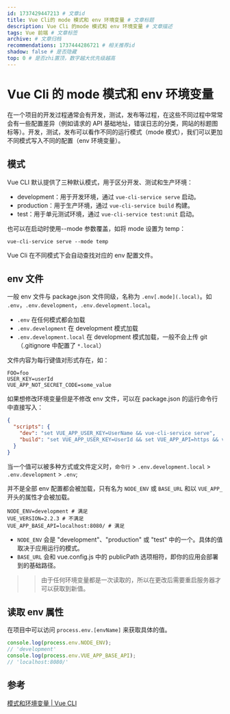 ```yaml
---
id: 1737429447213 # 文章id
title: Vue Cli的 mode 模式和 env 环境变量 # 文章标题
description: Vue Cli 的mode 模式和 env 环境变量 # 文章描述
tags: Vue 前端 # 文章标签
archive: # 文章归档
recommendations: 1737444286721 # 相关推荐id
shadow: false # 是否隐藏
top: 0 # 是否zhi置顶，数字越大优先级越高
---
```


# Vue Cli 的 mode 模式和 env 环境变量

在一个项目的开发过程通常会有开发，测试，发布等过程，在这些不同过程中常常会有一些配置差异（例如请求的 API 基础地址，错误日志的分类，网站的标题图标等）。开发，测试，发布可以看作不同的运行模式（mode 模式），我们可以更加不同模式写入不同的配置（env 环境变量）。

## 模式

Vue CLI 默认提供了三种默认模式，用于区分开发、测试和生产环境：

- development：用于开发环境，通过 `vue-cli-service serve` 启动。
- production：用于生产环境，通过 `vue-cli-service build` 构建。
- test：用于单元测试环境，通过 `vue-cli-service test:unit` 启动。

也可以在启动时使用--mode 参数覆盖，如将 mode 设置为 temp：

```shell title=hidden
vue-cli-service serve --mode temp
```

Vue Cli 在不同模式下会自动查找对应的 env 配置文件。

## env 文件

一般 env 文件与 package.json 文件同级，名称为 `.env[.mode](.local)`。如 `.env`，`.env.development`，`.env.development.local`。

- `.env` 在任何模式都会加载
- `.env.development` 在 development 模式加载
- `.env.development.local` 在 development 模式加载，一般不会上传 git（.gitignore 中配置了 `*.local`）

文件内容为每行键值对形式存在，如：

```shell title=".env.development"
FOO=foo
USER_KEY=userId
VUE_APP_NOT_SECRET_CODE=some_value
```

如果想修改环境变量但是不修改 env 文件，可以在 package.json 的运行命令行中直接写入：

```json title="package.json"
{
  "scripts": {
    "dev": "set VUE_APP_USER_KEY=UserName && vue-cli-service serve",
    "build": "set VUE_APP_USER_KEY=UserId && set VUE_APP_API=https && vue-cli-service build"
  }
}
```

当一个值可以被多种方式或文件定义时，`命令行` > `.env.development.local` > `.env.development` > `.env`;

并不是全部 env 配置都会被加载，只有名为 `NODE_ENV` 或 `BASE_URL` 和以 `VUE_APP_` 开头的属性才会被加载。

```shell title='.env'
NODE_ENV=development # 满足
VUE_VERSION=2.2.3 # 不满足
VUE_APP_BASE_API=localhost:8080/ # 满足
```

- `NODE_ENV` 会是 "development"、"production" 或 "test" 中的一个。具体的值取决于应用运行的模式。
- `BASE_URL` 会和 vue.config.js 中的 publicPath 选项相符，即你的应用会部署到的基础路径。

> > 由于任何环境变量都是一次读取的，所以在更改后需要重启服务器才可以获取到新值。

## 读取 env 属性

在项目中可以访问 `process.env.[envName]` 来获取具体的值。

```js
console.log(process.env.NODE_ENV);
// 'development'
console.log(process.env.VUE_APP_BASE_API);
// 'localhost:8080/'
```

## 参考

[模式和环境变量 | Vue CLI](https://cli.vuejs.org/zh/guide/mode-and-env.html)
